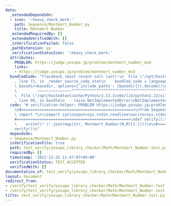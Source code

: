 ```yaml
---
data:
  _extendedDependsOn:
  - icon: ':heavy_check_mark:'
    path: Sequence/Montmort_Number.py
    title: Montmort Number
  _extendedRequiredBy: []
  _extendedVerifiedWith: []
  _isVerificationFailed: false
  _pathExtension: py
  _verificationStatusIcon: ':heavy_check_mark:'
  attributes:
    PROBLEM: https://judge.yosupo.jp/problem/montmort_number_mod
    links:
    - https://judge.yosupo.jp/problem/montmort_number_mod
  bundledCode: "Traceback (most recent call last):\n  File \"/opt/hostedtoolcache/Python/3.13.3/x64/lib/python3.13/site-packages/onlinejudge_verify/documentation/build.py\"\
    , line 71, in _render_source_code_stat\n    bundled_code = language.bundle(stat.path,\
    \ basedir=basedir, options={'include_paths': [basedir]}).decode()\n          \
    \         ~~~~~~~~~~~~~~~^^^^^^^^^^^^^^^^^^^^^^^^^^^^^^^^^^^^^^^^^^^^^^^^^^^^^^^^^^^^^^^^^^\n\
    \  File \"/opt/hostedtoolcache/Python/3.13.3/x64/lib/python3.13/site-packages/onlinejudge_verify/languages/python.py\"\
    , line 96, in bundle\n    raise NotImplementedError\nNotImplementedError\n"
  code: "# verification-helper: PROBLEM https://judge.yosupo.jp/problem/montmort_number_mod\n\
    \n#==================================================\nfrom Sequence.Montmort_Number\
    \ import *\n\nimport sys\ninput=sys.stdin.readline\nwrite=sys.stdout.write\n\n\
    #==================================================\ndef verify():\n    N,M=map(int,input().split())\n\
    \    write(\" \".join(map(str, Montmort_Number(N,M)[1:])))\n\n#==================================================\n\
    verify()\n"
  dependsOn:
  - Sequence/Montmort_Number.py
  isVerificationFile: true
  path: test_verify/yosupo_library_checker/Math/Montmort_Number.test.py
  requiredBy: []
  timestamp: '2022-11-25 11:47:07+09:00'
  verificationStatus: TEST_ACCEPTED
  verifiedWith: []
documentation_of: test_verify/yosupo_library_checker/Math/Montmort_Number.test.py
layout: document
redirect_from:
- /verify/test_verify/yosupo_library_checker/Math/Montmort_Number.test.py
- /verify/test_verify/yosupo_library_checker/Math/Montmort_Number.test.py.html
title: test_verify/yosupo_library_checker/Math/Montmort_Number.test.py
---
```

